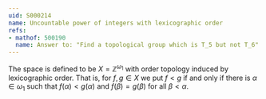```yaml
---
uid: S000214
name: Uncountable power of integers with lexicographic order
refs:
- mathof: 500190
  name: Answer to: "Find a topological group which is T_5 but not T_6" 
---
```


The space is defined to be $X = \mathbb Z ^ {\omega_1}$ with order topology induced by lexicographic order. 
That is, for $f,g \in X$ we put $f < g$ if and only if there is $\alpha \in \omega_1$ such that $f(\alpha) < g(\alpha)$ and $f(\beta) = g(\beta)$ for all $\beta < \alpha$.
